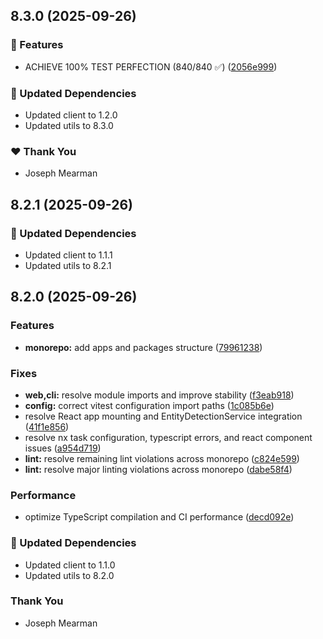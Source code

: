 ## 8.3.0 (2025-09-26)

### 🚀 Features

- ACHIEVE 100% TEST PERFECTION (840/840 ✅) ([2056e999](https://github.com/Mearman/Academic-Explorer/commit/2056e999))

### 🧱 Updated Dependencies

- Updated client to 1.2.0
- Updated utils to 8.3.0

### ❤️ Thank You

- Joseph Mearman

## 8.2.1 (2025-09-26)

### 🧱 Updated Dependencies

- Updated client to 1.1.1
- Updated utils to 8.2.1

## 8.2.0 (2025-09-26)

### Features

- **monorepo:** add apps and packages structure ([79961238](https://github.com/Mearman/Academic-Explorer/commit/79961238))

### Fixes

- **web,cli:** resolve module imports and improve stability ([f3eab918](https://github.com/Mearman/Academic-Explorer/commit/f3eab918))
- **config:** correct vitest configuration import paths ([1c085b6e](https://github.com/Mearman/Academic-Explorer/commit/1c085b6e))
- resolve React app mounting and EntityDetectionService integration ([41f1e856](https://github.com/Mearman/Academic-Explorer/commit/41f1e856))
- resolve nx task configuration, typescript errors, and react component issues ([a954d719](https://github.com/Mearman/Academic-Explorer/commit/a954d719))
- **lint:** resolve remaining lint violations across monorepo ([c824e599](https://github.com/Mearman/Academic-Explorer/commit/c824e599))
- **lint:** resolve major linting violations across monorepo ([dabe58f4](https://github.com/Mearman/Academic-Explorer/commit/dabe58f4))

### Performance

- optimize TypeScript compilation and CI performance ([decd092e](https://github.com/Mearman/Academic-Explorer/commit/decd092e))

### 🧱 Updated Dependencies

- Updated client to 1.1.0
- Updated utils to 8.2.0

### Thank You

- Joseph Mearman